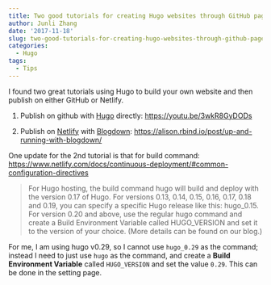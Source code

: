 ```yaml
---
title: Two good tutorials for creating Hugo websites through GitHub pages and Netlify
author: Junli Zhang
date: '2017-11-18'
slug: two-good-tutorials-for-creating-hugo-websites-through-github-pages-and-netlify
categories:
  - Hugo
tags:
  - Tips
---
```


I found two great tutorials using Hugo to build your own website and then publish on either GitHub or Netlify.

1. Publish on github with [Hugo](https://gohugo.io/) directly: https://youtu.be/3wkR8GyDODs

1. Publish on [Netlify](https://www.netlify.com/) with [Blogdown](https://bookdown.org/yihui/blogdown/):   https://alison.rbind.io/post/up-and-running-with-blogdown/

One update for the 2nd tutorial is that for build command:
https://www.netlify.com/docs/continuous-deployment/#common-configuration-directives

> For Hugo hosting, the build command hugo will build 
> and deploy with the version 0.17 of Hugo.
> For versions 0.13, 0.14, 0.15, 0.16, 0.17, 0.18 and 0.19, 
> you can specify a specific Hugo release like this: hugo_0.15. 
> For version 0.20 and above, use the regular hugo command 
> and create a Build Environment Variable called HUGO_VERSION 
> and set it to the version of your choice. (More details can be found on our blog.)


For me, I am using hugo v0.29, so I cannot use `hugo_0.29` as the command; instead I need to just use `hugo` as the command, and create a **Build Environment Variable** called `HUGO_VERSION` and set the value `0.29`. This can be done in the setting page.
